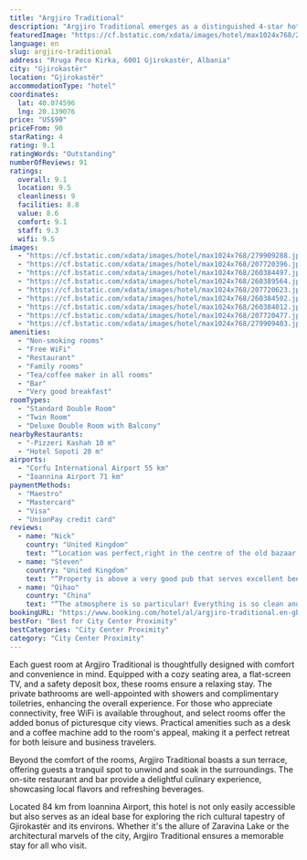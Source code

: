 ```yaml
---
title: "Argjiro Traditional"
description: "Argjiro Traditional emerges as a distinguished 4-star hotel in the historic heart of Gjirokastër, offering a unique blend of traditional charm and modern amenities."
featuredImage: "https://cf.bstatic.com/xdata/images/hotel/max1024x768/279909288.jpg?k=9d5f553308660f2fe1728ac23b158b88d0231f037b1c86070af97b298b237883&o=&hp=1"
language: en
slug: argjiro-traditional
address: "Rruga Peco Kirka, 6001 Gjirokastër, Albania"
city: "Gjirokastër"
location: "Gjirokastër"
accommodationType: "hotel"
coordinates:
  lat: 40.074596
  lng: 20.139076
price: "US$90"
priceFrom: 90
starRating: 4
rating: 9.1
ratingWords: "Outstanding"
numberOfReviews: 91
ratings:
  overall: 9.1
  location: 9.5
  cleanliness: 9
  facilities: 8.8
  value: 8.6
  comfort: 9.1
  staff: 9.3
  wifi: 9.5
images:
  - "https://cf.bstatic.com/xdata/images/hotel/max1024x768/279909288.jpg?k=9d5f553308660f2fe1728ac23b158b88d0231f037b1c86070af97b298b237883&o=&hp=1"
  - "https://cf.bstatic.com/xdata/images/hotel/max1024x768/207720396.jpg?k=aa970ca886bfe2d176a47438a337f68bcdc9267b45ff819c04d6be4c77aa4fb3&o=&hp=1"
  - "https://cf.bstatic.com/xdata/images/hotel/max1024x768/260384497.jpg?k=19a247313dd3346444c3cdc5c04e450c855b2d15ec441a426628f360f2543bb5&o=&hp=1"
  - "https://cf.bstatic.com/xdata/images/hotel/max1024x768/260389564.jpg?k=7744479b8169a974d3d8216f4d2dc6eff8aa4bc916b8ae9b30071c3c4462f53c&o=&hp=1"
  - "https://cf.bstatic.com/xdata/images/hotel/max1024x768/207720623.jpg?k=4f5872b16ba329e7a77ce44bb27bdc904bff3f56b9e42b788f88591fe95d95ba&o=&hp=1"
  - "https://cf.bstatic.com/xdata/images/hotel/max1024x768/260384502.jpg?k=6bcda09c52d9eeabbfc10c01e11589b695cb75eb34b64f998dde03ec6af054e3&o=&hp=1"
  - "https://cf.bstatic.com/xdata/images/hotel/max1024x768/260384012.jpg?k=2452e0fcef48ec508272dd08f0810a932c3c75a816ac34eda7a137b049494513&o=&hp=1"
  - "https://cf.bstatic.com/xdata/images/hotel/max1024x768/207720477.jpg?k=b5ebf49758805aeed70fe0e5c33613150bf17691e5c5f559a267b62f1df93777&o=&hp=1"
  - "https://cf.bstatic.com/xdata/images/hotel/max1024x768/279909403.jpg?k=6a0913c2bd416748938389b6724d711871700197e8cd7f0a797ae23002b21656&o=&hp=1"
amenities:
  - "Non-smoking rooms"
  - "Free WiFi"
  - "Restaurant"
  - "Family rooms"
  - "Tea/coffee maker in all rooms"
  - "Bar"
  - "Very good breakfast"
roomTypes:
  - "Standard Double Room"
  - "Twin Room"
  - "Deluxe Double Room with Balcony"
nearbyRestaurants:
  - "-Pizzeri Kashah 10 m"
  - "Hotel Sopoti 20 m"
airports:
  - "Corfu International Airport 55 km"
  - "Ioannina Airport 71 km"
paymentMethods:
  - "Maestro"
  - "Mastercard"
  - "Visa"
  - "UnionPay credit card"
reviews:
  - name: "Nick"
    country: "United Kingdom"
    text: "“Location was perfect,right in the centre of the old bazaar.ottaman style room was beatiful.staff were exceptionaly friendly & helpful.”"
  - name: "Steven"
    country: "United Kingdom"
    text: "“Property is above a very good pub that serves excellent beer and good food”"
  - name: "Qihao"
    country: "China"
    text: "“The atmosphere is so particular! Everything is so clean and well-served! Especially the owner of the hotel, he is really kind and generous to us!”"
bookingURL: "https://www.booking.com/hotel/al/argjiro-traditional.en-gb.html?aid=8035640"
bestFor: "Best for City Center Proximity"
bestCategories: "City Center Proximity"
category: "City Center Proximity"
---
```


Each guest room at Argjiro Traditional is thoughtfully designed with comfort and convenience in mind. Equipped with a cozy seating area, a flat-screen TV, and a safety deposit box, these rooms ensure a relaxing stay. The private bathrooms are well-appointed with showers and complimentary toiletries, enhancing the overall experience. For those who appreciate connectivity, free WiFi is available throughout, and select rooms offer the added bonus of picturesque city views. Practical amenities such as a desk and a coffee machine add to the room's appeal, making it a perfect retreat for both leisure and business travelers.

Beyond the comfort of the rooms, Argjiro Traditional boasts a sun terrace, offering guests a tranquil spot to unwind and soak in the surroundings. The on-site restaurant and bar provide a delightful culinary experience, showcasing local flavors and refreshing beverages.

Located 84 km from Ioannina Airport, this hotel is not only easily accessible but also serves as an ideal base for exploring the rich cultural tapestry of Gjirokastër and its environs. Whether it's the allure of Zaravina Lake or the architectural marvels of the city, Argjiro Traditional ensures a memorable stay for all who visit.